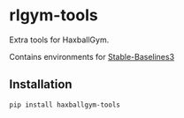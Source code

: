 # rlgym-tools

Extra tools for HaxballGym.

Contains environments for [Stable-Baselines3](https://stable-baselines3.readthedocs.io/en/master/)

## Installation

`pip install haxballgym-tools`
